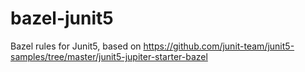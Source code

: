 # bazel-junit5

Bazel rules for Junit5, based on https://github.com/junit-team/junit5-samples/tree/master/junit5-jupiter-starter-bazel
